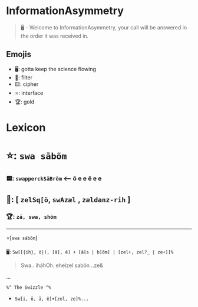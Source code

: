 # InformationAsymmetry
> 🖥️ - Welcome to InformationAsymmetry, your call will be answered in the order it was received in.

## Emojis
* 🖥️: gotta keep the science flowing
* 🌙: filter 
* 🟨: cipher
* ⭐: interface
* 🏆: gold 

# Lexicon

# ⭐: `swa sābõm`
### 🟨: `swapperckSāBrõm` <-- õ e e ê e e
## 🌙: [ `zelSq[ö`, `swAzæl` , `zældanz-rih` ]
### 🏆: `zá, swa, shöm`

-----
⭐[`swa sābõm`]

🖥️: `Sw[[{ih}, ö|), [ā], ê] + [ā[s | b]õm] | [zel+, zel?_ | ze+]]%`
> Swa.. iháhOh. ehelzel sabön ..ze&

...
``` 
%^ The Swizzle ^%
```
* `Sw[i, ö, ā, ê]+[zel, ze]%... `
